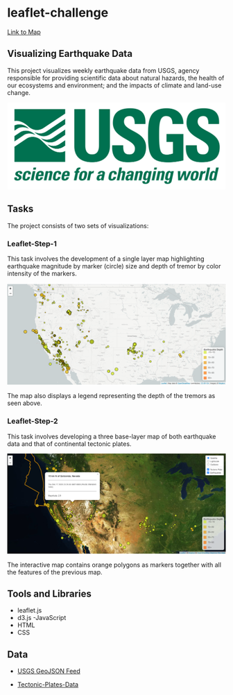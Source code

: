 # leaflet-challenge

[Link to Map](https://lensin3.github.io/leaflet-challenge/)

## **Visualizing Earthquake Data**

This project visualizes weekly earthquake data from USGS, agency responsible for providing scientific data about natural hazards, the health of our ecosystems and environment; and the impacts of climate and land-use change.

![1-Logo](Leaflet-Step-1/Images/1-Logo.png)


## **Tasks**

The project consists of two sets of visualizations:

### **Leaflet-Step-1**

This task involves the development of a single layer map highlighting earthquake magnitude by marker (circle) size and depth of tremor by color intensity of the markers.

![leaflet1](Leaflet-Step-1/Images/leaflet1.png)

The map also displays a legend representing the depth of the tremors as seen above.

### **Leaflet-Step-2**

This task involves developing a three base-layer map of both earthquake data and that of continental tectonic plates.

![leaflet2](Leaflet-Step-1/Images/leaflet2.png)

The interactive map contains orange polygons as markers together with all the features of the previous map.

## **Tools and Libraries**

- leaflet.js
- d3.js
-JavaScript
- HTML
- CSS

## **Data**

- [USGS GeoJSON Feed](http://earthquake.usgs.gov/earthquakes/feed/v1.0/geojson.php)

- [Tectonic-Plates-Data](<https://github.com/fraxen/tectonicplates>)




